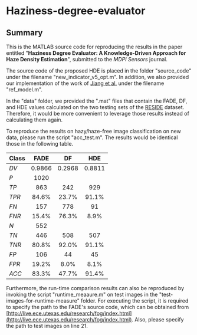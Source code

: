 # Haziness-degree-evaluator

## Summary
This is the MATLAB source code for reproducing the results in the paper entitled "**Haziness Degree Evaluator: A Knowledge-Driven Approach for Haze Density Estimation**", submitted to the *MDPI Sensors* journal.

The source code of the proposed HDE is placed in the folder "source_code" under the filename "new_indicator_v5_opt.m". In addition, we also provided our implementation of the work of [Jiang et al.](https://ieeexplore.ieee.org/document/7918592) under the filename "ref_model.m".

In the "data" folder, we provided the ".mat" files that contain the FADE, DF, and HDE values calculated on the two testing sets of the [RESIDE](https://sites.google.com/view/reside-dehaze-datasets/reside-standard?authuser=0) dataset. Therefore, it would be more convenient to leverage those results instead of calculating them again.

To reproduce the results on hazy/haze-free image classification on new data, please run the script "acc_test.m". The results would be identical those in the following table.

| **Class** | **FADE** | **DF** | **HDE** |
| --------- | :------: | :----: | :-----: |
| *DV*      | 0.9866   | 0.2968 | 0.8811  |
| *P*       | 1020                     ||||
| *TP*      | 863      | 242    | 929     |
| *TPR*     | 84.6%    | 23.7%  | 91.1%   |
| *FN*      | 157      | 778    | 91      |
| *FNR*     | 15.4%    | 76.3%  | 8.9%    |
| *N*       | 552                      ||||
| *TN*      | 446      | 508    | 507     |
| *TNR*     | 80.8%    | 92.0%  | 91.1%   |
| *FP*      | 106      | 44     | 45      |
| *FPR*     | 19.2%    | 8.0%   | 8.1%    |
| *ACC*     | 83.3%    | 47.7%  | 91.4%   |

Furthermore, the run-time comparison results can also be reproduced by invoking the script "runtime_meaaure.m" on test images in the "test-images-for-runtime-measure" folder. For executing the script, it is required to specify the path to the FADE's source code, which can be obtained from [http://live.ece.utexas.edu/research/fog/index.html](http://live.ece.utexas.edu/research/fog/index.html). Also, please specify the path to test images on line 21.
